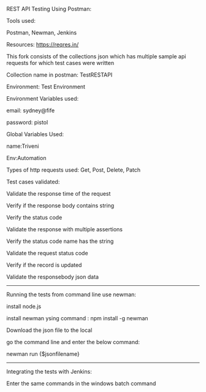REST API Testing Using Postman:

Tools used:


Postman,
Newman,
Jenkins

Resources:
https://reqres.in/


This fork consists of the collections json which has multiple sample api requests for which test cases were written


Collection name in postman: TestRESTAPI


Environment: Test Environment

Environment Variables used:

email: sydney@fife

password: pistol

Global Variables Used:


name:Triveni

Env:Automation


Types of http requests used:
Get, Post, Delete, Patch


Test cases validated:

Validate the response time of the request

Verify if the response body contains string

Verify the status code

Validate the response with multiple assertions

Verify the status code name has the string 

Validate the request status code

Verify if the record is updated

Validate the responsebody json data

--------------------------------------------------------------------------------------------------------------------------------------------------------------------------------------------------------------------------------------------------------------------------------


Running the tests from command line use newman:

install node.js

install newman ysing command :  npm install -g newman

Download the json file to the local

go the command line and enter the below command:

newman run {$jsonfilename}


--------------------------------------------------------------------------------------------------------------------------------------------------------------------------------------------------------------------------------------------------------------------------------


Integrating the tests with Jenkins:


Enter the same commands in the windows batch command  





